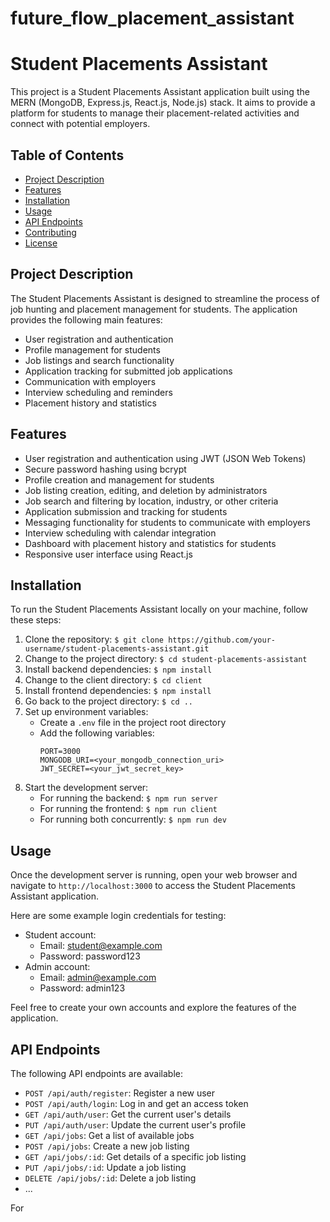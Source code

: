 # future_flow_placement_assistant

# Student Placements Assistant

This project is a Student Placements Assistant application built using the MERN (MongoDB, Express.js, React.js, Node.js) stack. It aims to provide a platform for students to manage their placement-related activities and connect with potential employers.

## Table of Contents

- [Project Description](#project-description)
- [Features](#features)
- [Installation](#installation)
- [Usage](#usage)
- [API Endpoints](#api-endpoints)
- [Contributing](#contributing)
- [License](#license)

## Project Description

The Student Placements Assistant is designed to streamline the process of job hunting and placement management for students. The application provides the following main features:

- User registration and authentication
- Profile management for students
- Job listings and search functionality
- Application tracking for submitted job applications
- Communication with employers
- Interview scheduling and reminders
- Placement history and statistics

## Features

- User registration and authentication using JWT (JSON Web Tokens)
- Secure password hashing using bcrypt
- Profile creation and management for students
- Job listing creation, editing, and deletion by administrators
- Job search and filtering by location, industry, or other criteria
- Application submission and tracking for students
- Messaging functionality for students to communicate with employers
- Interview scheduling with calendar integration
- Dashboard with placement history and statistics for students
- Responsive user interface using React.js

## Installation

To run the Student Placements Assistant locally on your machine, follow these steps:

1. Clone the repository: `$ git clone https://github.com/your-username/student-placements-assistant.git`
2. Change to the project directory: `$ cd student-placements-assistant`
3. Install backend dependencies: `$ npm install`
4. Change to the client directory: `$ cd client`
5. Install frontend dependencies: `$ npm install`
6. Go back to the project directory: `$ cd ..`
7. Set up environment variables:
   - Create a `.env` file in the project root directory
   - Add the following variables:
     ```
     PORT=3000
     MONGODB_URI=<your_mongodb_connection_uri>
     JWT_SECRET=<your_jwt_secret_key>
     ```
8. Start the development server:
   - For running the backend: `$ npm run server`
   - For running the frontend: `$ npm run client`
   - For running both concurrently: `$ npm run dev`

## Usage

Once the development server is running, open your web browser and navigate to `http://localhost:3000` to access the Student Placements Assistant application.

Here are some example login credentials for testing:

- Student account:
  - Email: student@example.com
  - Password: password123
- Admin account:
  - Email: admin@example.com
  - Password: admin123

Feel free to create your own accounts and explore the features of the application.

## API Endpoints

The following API endpoints are available:

- `POST /api/auth/register`: Register a new user
- `POST /api/auth/login`: Log in and get an access token
- `GET /api/auth/user`: Get the current user's details
- `PUT /api/auth/user`: Update the current user's profile
- `GET /api/jobs`: Get a list of available jobs
- `POST /api/jobs`: Create a new job listing
- `GET /api/jobs/:id`: Get details of a specific job listing
- `PUT /api/jobs/:id`: Update a job listing
- `DELETE /api/jobs/:id`: Delete a job listing
- ...

For


